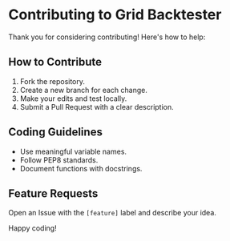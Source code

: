 # Contributing to Grid Backtester

Thank you for considering contributing! Here's how to help:

## How to Contribute

1. Fork the repository.
2. Create a new branch for each change.
3. Make your edits and test locally.
4. Submit a Pull Request with a clear description.

## Coding Guidelines

- Use meaningful variable names.
- Follow PEP8 standards.
- Document functions with docstrings.

## Feature Requests

Open an Issue with the `[feature]` label and describe your idea.

Happy coding!